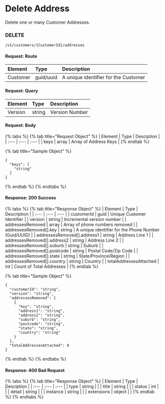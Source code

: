 # Delete Address

Delete one or many Customer Addresses. 

### **DELETE**

```text
/v1/customers/{CustomerId}/addresses
```

#### Request: Route

| Element | Type | Description |
| :--- | :--- | :--- |
| Customer | guid/uuid | A unique identifier for the Customer |

#### Request: Query

| Element | Type | Description |
| :--- | :--- | :--- |
| Version | string | Version Number |

#### Request: Body

{% tabs %}
{% tab title="Request Object" %}
| Element | Type | Desciption |
| :--- | :--- | :--- |
| keys | array | Array of Address Keys |
{% endtab %}

{% tab title="Sample Object" %}
```text
{
  "keys": [
    "string"
  ]
}
```
{% endtab %}
{% endtabs %}

#### Response: 200 Success

{% tabs %}
{% tab title="Response Object" %}
| Element | Type | Description |
| :--- | :--- | :--- |
| customerId | guid | Unique Customer Identifier |
| version | string | Incremental version number |
| addressesRemoved | array | Array of phone numbers removed |
| addressesRemoved\[\].key | string | A unique identifier for the Phone Number \(Guid/UUID\) |
| addressesRemoved\[\].address1 | string | Address Line 1 |
| addressesRemoved\[\].address2 | string | Address Line 2 |
| addressesRemoved\[\].suburb | string | Suburb |
| addressesRemoved\[\].postcode | string | Postal Code/Zip Code |
| addressesRemoved\[\].state | string | State/Province/Region |
| addressesRemoved\[\].country | string | Country |
| totalAddressesAttached | int | Count of Total Addresses |
{% endtab %}

{% tab title="Sample Object" %}
```text
{
  "customerId": "string",
  "version": "string",
  "addressesRemoved": [
    {
      "key": "string",
      "address1": "string",
      "address2": "string",
      "suburb": "string",
      "postcode": "string",
      "state": "string",
      "country": "string"
    }
  ],
  "totalAddressesAttached": 0
}
```
{% endtab %}
{% endtabs %}

#### Response: 400 Bad Request

{% tabs %}
{% tab title="Response Object" %}
| Element | Type | Desciption |
| :--- | :--- | :--- |
| type | string |  |
| title | string |  |
| status | int |  |
| detail | string |  |
| instance | string |  |
| extensions | object |  |
{% endtab %}
{% endtabs %}

